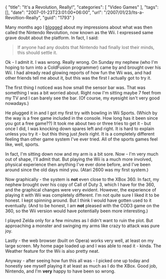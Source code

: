 {
	"title": "It's a Revolution, Really!",
	"categories": [
		"Video Games"
	],
	"tags": [],
	"date": "2007-01-23T23:01:00+06:00",
	"url": "/2007/01/23/Its-a-Revoltion-Really",
	"guid": "1793"
}

Many months ago I <a href="http://ray.camdenfamily.com/index.cfm/2005/9/16/Its-a-Revolution-No-Really">blogged</a> about my impressions about what was then called the Nintendo Revolution, now known as the Wii. I expressed same grave doubt about the platform. In fact, I said:
<!--more-->
<blockquote>
If anyone had any doubts that Nintendo had finally lost their minds, this should settle it.
</blockquote>

Ok - I admit it. I was wrong. Really wrong. On Sunday my nephew (who I'm hoping to turn into a ColdFusion programmer) came by and brought over his Wii. I had already read glowing reports of how fun the Wii was, and had other friends tell me about it, but this was the first I actually got to try it.

The first thing I noticed was how small the sensor bar was. That was something I was a bit worried about. Right now I'm sitting maybe 7 feet from my TV and I can barely see the bar. (Of course, my eyesight isn't very good nowadays.) 

He plugged it in and I got my first try with bowling in Wii Sports. (Which by the way is a free game included in the console. How long has it been since you got a free game??) It took me about two or three tries to get it - but once I did, I was knocking down spares left and right. It is hard to explain unless you try it - but this thing just <i>feels</i> right. It is a completely different feeling than other game system I've ever tried. All of the sports games feel like, well, sports. 

In fact, I'm sitting down now and my arm is a bit sore. Now - I'm very much out of shape, I'll admit that. But playing the Wii is a much more involved, physical experience then anything I've ever done before, and I've been around since the old days mind you. (Atari 2600 was my first system.) 

Now graphically - the system is <b>not</b> even close to the XBox 360. In fact, my nephew brought over his copy of Call of Duty 3, which I have for the 360, and the graphical changes were very evident. However, the experience of playing it with Wii was completely different. I'm not quite sure I liked it to be honest. I kept spinning around. But I think I would have gotten used to it eventually. (And to be honest, I am <b>not</b> pleased with the COD3 game on the 360, so the Wii version would have potentially been more interesting.)

I played Zelda only for a few minutes as I didn't want to ruin the plot. But approaching a monster and swinging my arms like crazy to attack was pure joy. 

Lastly - the web browser (built on Opera) works very well, at least on my large screen. My home page loaded up and I was able to read it - kinda. The Weather feature for the Wii is also pretty neat.

Anyway - after seeing how fun this all was - I picked one up today and honestly see myself playing it at least as much as I do the XBox. Good job, Nintendo, and I'm <b>very</b> happy to have been so wrong.
